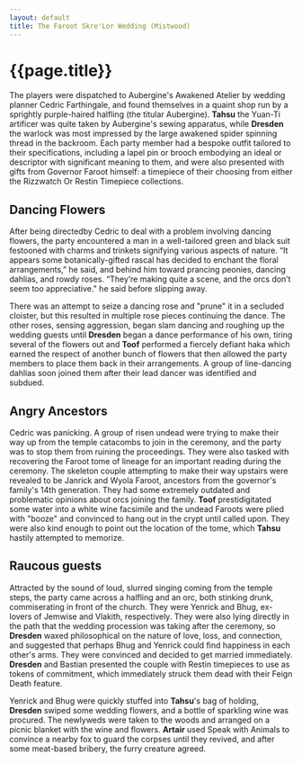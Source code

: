 ```yaml
---
layout: default
title: The Faroot Skre'Lor Wedding (Mistwood)
---
```


# {{page.title}}

The players were dispatched to Aubergine's Awakened Atelier by wedding planner Cedric Farthingale, and found themselves in a quaint shop run by a sprightly purple-haired halfling (the titular Aubergine). **Tahsu** the Yuan-Ti artificer was quite taken by Aubergine's sewing apparatus, while **Dresden** the warlock was most impressed by the large awakened spider spinning thread in the backroom. Each party member had a bespoke outfit tailored to their specifications, including a lapel pin or brooch embodying an ideal or descriptor with significant meaning to them, and were also presented with gifts from Governor Faroot himself: a timepiece of their choosing from either the Rizzwatch Or Restin Timepiece collections.

## Dancing Flowers
After being directedby Cedric to deal with a problem involving dancing flowers, the party encountered a man in a well-tailored green and black suit festooned with charms and trinkets signifying various aspects of nature. “It appears some botanically-gifted rascal has decided to enchant the floral arrangements,” he said, and behind him toward prancing peonies, dancing dahlias, and rowdy roses. “They’re making quite a scene, and the orcs don’t seem too appreciative." he said before slipping away.

There was an attempt to seize a dancing rose and "prune" it in a secluded cloister, but this resulted in multiple rose pieces continuing the dance. The other roses, sensing aggression, began slam dancing and roughing up the wedding guests until **Dresden** began a dance performance of his own, tiring several of the flowers out and **Toof** performed a fiercely defiant haka which earned the respect of another bunch of flowers that then allowed the party members to place them back in their arrangements. A group of line-dancing dahlias soon joined them after their lead dancer was identified and subdued.

## Angry Ancestors
Cedric was panicking. A group of risen undead were trying to make their way up from the temple catacombs to join in the ceremony, and the party was to stop them from ruining the proceedings. They were also tasked with recovering the Faroot tome of lineage for an important reading during the ceremony. The skeleton couple attempting to make their way upstairs were revealed to be Janrick and Wyola Faroot, ancestors from the governor's family's 14th generation. They had some extremely outdated and problematic opinions about orcs joining the family. **Toof** prestidigitated some water into a white wine facsimile and the undead Faroots were plied with "booze" and convinced to hang out in the crypt until called upon. They were also kind enough to point out the location of the tome, which **Tahsu** hastily attempted to memorize.

## Raucous guests
Attracted by the sound of loud, slurred singing coming from the temple steps, the party came across a halfling and an orc, both stinking drunk, commiserating in front of the church. They were Yenrick and Bhug, ex-lovers of Jemwise and Vlakith, respectively. They were also lying directly in the path that the wedding procession was taking after the ceremony, so **Dresden** waxed philosophical on the nature of love, loss, and connection, and suggested that perhaps Bhug and Yenrick could find happiness in each other's arms. They were convinced and decided to get married immediately. **Dresden** and Bastian presented the couple with Restin timepieces to use as tokens of commitment, which immediately struck them dead with their Feign Death feature.

Yenrick and Bhug were quickly stuffed into **Tahsu**'s bag of holding, **Dresden** swiped some wedding flowers, and a bottle of sparkling wine was procured. The newlyweds were taken to the woods and arranged on a picnic blanket with the wine and flowers. **Artair** used Speak with Animals to convince a nearby fox to guard the corpses until they revived, and after some meat-based bribery, the furry creature agreed.
